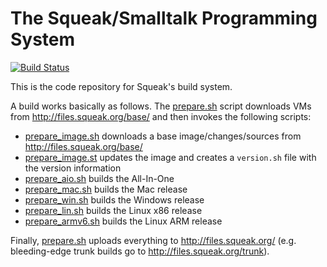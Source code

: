 # The Squeak/Smalltalk Programming System

[![Build Status](https://secure.travis-ci.org/squeak-smalltalk/squeak-app.png?branch=squeak-trunk)](http://travis-ci.org/squeak-smalltalk/squeak-app)

This is the code repository for Squeak's build system.

A build works basically as follows. The [prepare.sh](prepare.sh) script downloads VMs from http://files.squeak.org/base/ and then invokes the following scripts:

* [prepare_image.sh](prepare_image.sh) downloads a base image/changes/sources from http://files.squeak.org/base/
* [prepare_image.st](prepare_image.st) updates the image and creates a `version.sh` file with the version information
* [prepare_aio.sh](prepare_aio.sh) builds the All-In-One
* [prepare_mac.sh](prepare_mac.sh) builds the Mac release
* [prepare_win.sh](prepare_win.sh) builds the Windows release
* [prepare_lin.sh](prepare_lin.sh) builds the Linux x86 release
* [prepare_armv6.sh](prepare_armv6.sh) builds the Linux ARM release

Finally, [prepare.sh](prepare.sh) uploads everything to http://files.squeak.org/
(e.g. bleeding-edge trunk builds go to http://files.squeak.org/trunk).
